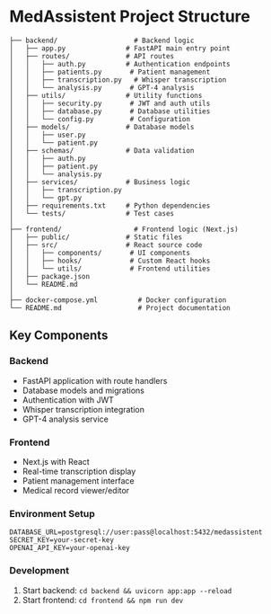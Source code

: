 # MedAssistent Project Structure

```
├── backend/                   # Backend logic
│   ├── app.py               # FastAPI main entry point
│   ├── routes/              # API routes
│   │   ├── auth.py          # Authentication endpoints
│   │   ├── patients.py       # Patient management
│   │   ├── transcription.py   # Whisper transcription
│   │   └── analysis.py       # GPT-4 analysis
│   ├── utils/               # Utility functions
│   │   ├── security.py       # JWT and auth utils
│   │   ├── database.py       # Database utilities
│   │   └── config.py         # Configuration
│   ├── models/              # Database models
│   │   ├── user.py
│   │   └── patient.py
│   ├── schemas/             # Data validation
│   │   ├── auth.py
│   │   ├── patient.py
│   │   └── analysis.py
│   ├── services/            # Business logic
│   │   ├── transcription.py
│   │   └── gpt.py
│   ├── requirements.txt     # Python dependencies
│   └── tests/               # Test cases
│
├── frontend/                  # Frontend logic (Next.js)
│   ├── public/              # Static files
│   ├── src/                 # React source code
│   │   ├── components/       # UI components
│   │   ├── hooks/            # Custom React hooks
│   │   └── utils/            # Frontend utilities
│   ├── package.json
│   └── README.md
│
├── docker-compose.yml          # Docker configuration
└── README.md                   # Project documentation
```

## Key Components

### Backend
- FastAPI application with route handlers
- Database models and migrations
- Authentication with JWT
- Whisper transcription integration
- GPT-4 analysis service

### Frontend
- Next.js with React
- Real-time transcription display
- Patient management interface
- Medical record viewer/editor

### Environment Setup
```env
DATABASE_URL=postgresql://user:pass@localhost:5432/medassistent
SECRET_KEY=your-secret-key
OPENAI_API_KEY=your-openai-key
```

### Development
1. Start backend: `cd backend && uvicorn app:app --reload`
2. Start frontend: `cd frontend && npm run dev`
